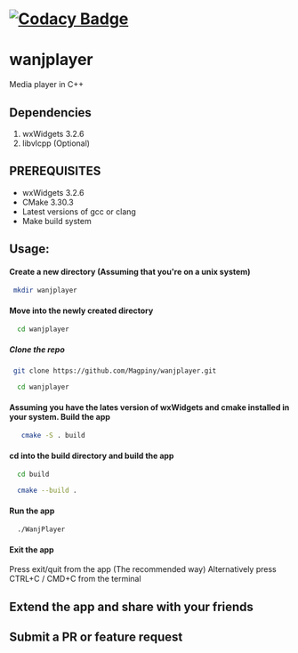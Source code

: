 # [![Codacy Badge](https://app.codacy.com/project/badge/Grade/51580f11c9ff43b0903a98a2ae77d323)](https://app.codacy.com/gh/Magpiny/wanjplayer/dashboard?utm_source=gh&utm_medium=referral&utm_content=&utm_campaign=Badge_grade)

# wanjplayer
Media player in C++

## Dependencies
1. wxWidgets 3.2.6
2. libvlcpp (Optional)

## PREREQUISITES
* wxWidgets 3.2.6
* CMake 3.30.3
* Latest versions of gcc or clang
* Make build system

## Usage:

#### Create a new directory (Assuming that you're on a unix system)
```bash
 mkdir wanjplayer
```
#### Move into the newly created directory
```bash
  cd wanjplayer
```
##### Clone the repo
```bash
 git clone https://github.com/Magpiny/wanjplayer.git
```

```bash
  cd wanjplayer
```
#### Assuming you have the lates version of wxWidgets and cmake installed in your system. Build the app
```bash
   cmake -S . build
```
#### cd into the build directory and build the app
```bash
  cd build
```
```bash
  cmake --build .
```

#### Run the app
```bash
  ./WanjPlayer
```
#### Exit the app
 Press exit/quit from the app (The recommended way)
 Alternatively press CTRL+C / CMD+C from the terminal

## Extend the app and share with your friends
## Submit a PR or feature request


